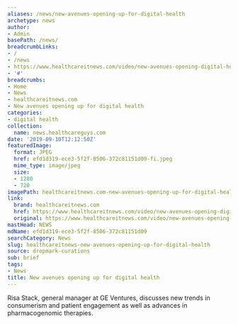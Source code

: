 ```yaml
---
aliases: /news/new-avenues-opening-up-for-digital-health
archetype: news
author:
- Admin
basePath: /news/
breadcrumbLinks:
- /
- /news
- https://www.healthcareitnews.com/video/new-avenues-opening-digital-health
- '#'
breadcrumbs:
- Home
- News
- healthcareitnews.com
- New avenues opening up for digital health
categories:
- digital health
collection:
  name: news.healthcareguys.com
date: '2019-09-10T12:12:50Z'
featuredImage:
  format: JPEG
  href: efd1d319-ece3-5f2f-8506-372c81151d09-fi.jpeg
  mime_type: image/jpeg
  size:
  - 1280
  - 720
imagePath: healthcareitnews.com-new-avenues-opening-up-for-digital-health
link:
  brand: healthcareitnews.com
  href: https://www.healthcareitnews.com/video/new-avenues-opening-digital-health
  original: https://www.healthcareitnews.com/video/new-avenues-opening-digital-health
mastHead: NEWS
mdName: efd1d319-ece3-5f2f-8506-372c81151d09
searchCategory: News
slug: healthcareitnews-new-avenues-opening-up-for-digital-health
source: dropmark-curations
sub: brief
tags:
- News
title: New avenues opening up for digital health
---
```


Risa Stack, general manager at GE Ventures, discusses new trends in consumerism and patient engagement as well as advances in pharmacogenomic therapies.